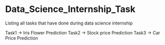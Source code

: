 # Data_Science_Internship_Task
Listing all tasks that have done during data science internship

Task1 -> Iris Flower Prediction
Task2 -> Stock price Prediction
Task3 -> Car Price Prediction
